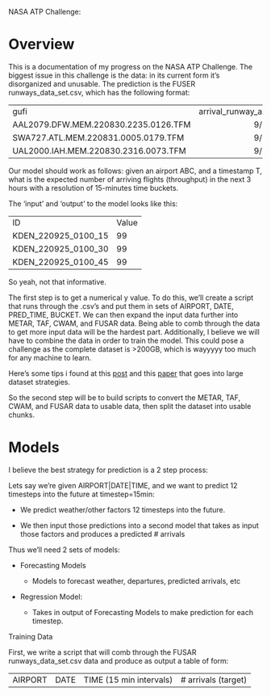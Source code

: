 NASA ATP Challenge:


# Overview

This is a documentation of my progress on the NASA ATP Challenge. The biggest issue in this challenge is the data: in its current form it’s disorganized and unusable. The prediction is the FUSER runways\_data\_set.csv, which has the following format:

|                                       |                               |                         |                                 |                           |                |
| ------------------------------------- | ----------------------------: | ----------------------- | ------------------------------- | ------------------------- | -------------: |
| gufi                                  | arrival\_runway\_actual\_time | arrival\_runway\_actual | departure\_runway\_actual\_time | departure\_runway\_actual | relevant\_date |
| AAL2079.DFW\.MEM.220830.2235.0126.TFM |                   9/1/22 0:14 | 36C                     |                                 |                           |    9/1/22 0:14 |
| SWA727.ATL.MEM.220831.0005.0179.TFM   |                   9/1/22 1:24 | 36L                     |                                 |                           |    9/1/22 1:24 |
| UAL2000.IAH.MEM.220830.2316.0073.TFM  |                   9/1/22 1:28 | 36L                     |                                 |                           |    9/1/22 1:28 |

Our model should work as follows: given an airport ABC, and a timestamp T, what is the expected number of arriving flights (throughput) in the next 3 hours with a resolution of 15-minutes time buckets.

The ‘input’ and ‘output’ to the model looks like this:

|                        |       |
| ---------------------- | ----- |
| ID                     | Value |
| KDEN\_220925\_0100\_15 | 99    |
| KDEN\_220925\_0100\_30 | 99    |
| KDEN\_220925\_0100\_45 | 99    |

So yeah, not that informative. 

The first step is to get a numerical y value. To do this, we’ll create a script that runs through the .csv’s and put them in sets of AIRPORT, DATE, PRED\_TIME, BUCKET. We can then expand the input data further into METAR, TAF, CWAM, and FUSAR data. Being able to comb through the data to get more input data will be the hardest part. Additionally, I believe we will have to combine the data in order to train the model. This could pose a challenge as the complete dataset is >200GB, which is wayyyyy too much for any machine to learn. 

Here’s some tips i found at this [post](https://datascience.stackexchange.com/questions/13901/machine-learning-best-practices-for-big-dataset) and this [paper](https://www.cs.columbia.edu/~vondrick/largetrain.pdf) that goes into large dataset strategies. 

So the second step will be to build scripts to convert the METAR, TAF, CWAM, and FUSAR data to usable data, then split the dataset into usable chunks.


# Models

I believe the best strategy for prediction is a 2 step process:

Lets say we’re given AIRPORT|DATE|TIME, and we want to predict 12 timesteps into the future at timestep=15min:

- We predict weather/other factors 12 timesteps into the future. 

- We then input those predictions into a second model that takes as input those factors and produces a predicted # arrivals

Thus we’ll need 2 sets of models: 

- Forecasting Models

  - Models to forecast weather, departures, predicted arrivals, etc

- Regression Model:

  - Takes in output of Forecasting Models to make prediction for each timestep. 

Training Data

First, we write a script that will comb through the FUSAR runways\_data\_set.csv data and produce as output a table of form:

|         |      |                         |                     |
| ------- | ---- | ----------------------- | ------------------- |
| AIRPORT | DATE | TIME (15 min intervals) | # arrivals (target) |
